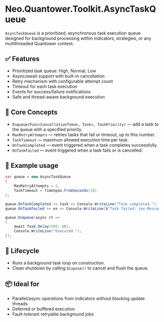# Neo.Quantower.Toolkit.AsyncTaskQueue

`AsyncTaskQueue` is a prioritized, asynchronous task execution queue designed for background processing within indicators, strategies, or any multithreaded Quantower context.

## ✅ Features

- Prioritized task queue: High, Normal, Low
- Async/await support with built-in cancellation
- Retry mechanism with configurable attempt count
- Timeout for each task execution
- Events for success/failure notifications
- Safe and thread-aware background execution

## 🧱 Core Concepts

- `Enqueue(Func<CancellationToken, Task>, TaskPriority)` — add a task to the queue with a specified priority.
- `MaxRetryAttempts` — retries tasks that fail or timeout, up to this number.
- `TaskTimeout` — maximum allowed execution time per task.
- `OnTaskCompleted` — event triggered when a task completes successfully.
- `OnTaskFailed` — event triggered when a task fails or is cancelled.

## 🚀 Example usage

```csharp
var queue = new AsyncTaskQueue
{
    MaxRetryAttempts = 2,
    TaskTimeout = TimeSpan.FromSeconds(10)
};

queue.OnTaskCompleted += task => Console.WriteLine("Task completed.");
queue.OnTaskFailed += ex => Console.WriteLine($"Task failed: {ex.Message}");

queue.Enqueue(async ct =>
{
    await Task.Delay(500, ct);
    Console.WriteLine("Executed.");
});
```

## 🔁 Lifecycle

- Runs a background task loop on construction.
- Clean shutdown by calling `Dispose()` to cancel and flush the queue.

## 📦 Ideal for

- Parallel/async operations from indicators without blocking update threads
- Deferred or buffered execution
- Fault-tolerant retryable background jobs
